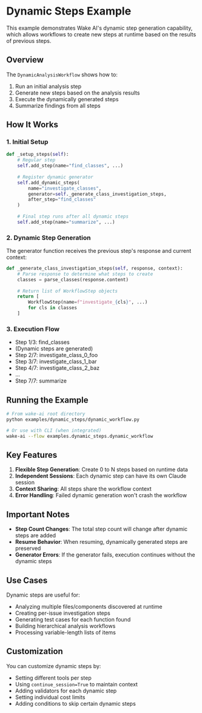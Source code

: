 # Dynamic Steps Example

This example demonstrates Wake AI's dynamic step generation capability, which allows workflows to create new steps at runtime based on the results of previous steps.

## Overview

The `DynamicAnalysisWorkflow` shows how to:
1. Run an initial analysis step
2. Generate new steps based on the analysis results
3. Execute the dynamically generated steps
4. Summarize findings from all steps

## How It Works

### 1. Initial Setup
```python
def _setup_steps(self):
    # Regular step
    self.add_step(name="find_classes", ...)
    
    # Register dynamic generator
    self.add_dynamic_steps(
        name="investigate_classes",
        generator=self._generate_class_investigation_steps,
        after_step="find_classes"
    )
    
    # Final step runs after all dynamic steps
    self.add_step(name="summarize", ...)
```

### 2. Dynamic Step Generation
The generator function receives the previous step's response and current context:
```python
def _generate_class_investigation_steps(self, response, context):
    # Parse response to determine what steps to create
    classes = parse_classes(response.content)
    
    # Return list of WorkflowStep objects
    return [
        WorkflowStep(name=f"investigate_{cls}", ...)
        for cls in classes
    ]
```

### 3. Execution Flow
- Step 1/3: find_classes
- (Dynamic steps are generated)
- Step 2/7: investigate_class_0_foo
- Step 3/7: investigate_class_1_bar
- Step 4/7: investigate_class_2_baz
- ...
- Step 7/7: summarize

## Running the Example

```bash
# From wake-ai root directory
python examples/dynamic_steps/dynamic_workflow.py

# Or use with CLI (when integrated)
wake-ai --flow examples.dynamic_steps.dynamic_workflow
```

## Key Features

1. **Flexible Step Generation**: Create 0 to N steps based on runtime data
2. **Independent Sessions**: Each dynamic step can have its own Claude session
3. **Context Sharing**: All steps share the workflow context
4. **Error Handling**: Failed dynamic generation won't crash the workflow

## Important Notes

- **Step Count Changes**: The total step count will change after dynamic steps are added
- **Resume Behavior**: When resuming, dynamically generated steps are preserved
- **Generator Errors**: If the generator fails, execution continues without the dynamic steps

## Use Cases

Dynamic steps are useful for:
- Analyzing multiple files/components discovered at runtime
- Creating per-issue investigation steps
- Generating test cases for each function found
- Building hierarchical analysis workflows
- Processing variable-length lists of items

## Customization

You can customize dynamic steps by:
- Setting different tools per step
- Using `continue_session=True` to maintain context
- Adding validators for each dynamic step
- Setting individual cost limits
- Adding conditions to skip certain dynamic steps